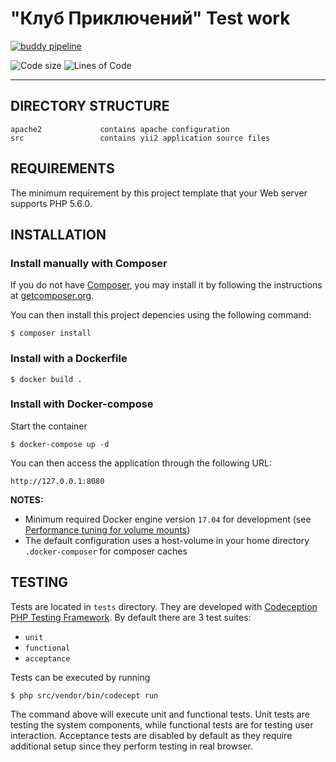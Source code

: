 # "Клуб Приключений" Test work

[![buddy pipeline](https://app.buddy.works/dead4w/club-task/pipelines/pipeline/301757/badge.svg?token=bfcd84c7fa743dec501694b1ab6f97bf4a546bc3b193573ce0ac16661765648f "buddy pipeline")](https://app.buddy.works/dead4w/club-task/pipelines/pipeline/301757)

![Code size](https://img.shields.io/github/languages/code-size/dead4w/club-task.svg)
![Lines of Code](https://tokei.rs/b1/github/dead4w/club-task?category=code)

------------------------

DIRECTORY STRUCTURE
-------------------

    apache2             contains apache configuration
    src                 contains yii2 application source files



REQUIREMENTS
------------

The minimum requirement by this project template that your Web server supports PHP 5.6.0.

INSTALLATION
------------

### Install manually with Composer

If you do not have [Composer](http://getcomposer.org/), you may install it by following the instructions
at [getcomposer.org](http://getcomposer.org/doc/00-intro.md#installation-nix).

You can then install this project depencies using the following command:

~~~shell script
$ composer install
~~~

### Install with a Dockerfile

```shell script
$ docker build .
```


### Install with Docker-compose

Start the container

```shell script
$ docker-compose up -d
```

You can then access the application through the following URL:

    http://127.0.0.1:8080

**NOTES:** 
- Minimum required Docker engine version `17.04` for development (see [Performance tuning for volume mounts](https://docs.docker.com/docker-for-mac/osxfs-caching/))
- The default configuration uses a host-volume in your home directory `.docker-composer` for composer caches


TESTING
-------

Tests are located in `tests` directory. They are developed with [Codeception PHP Testing Framework](http://codeception.com/).
By default there are 3 test suites:

- `unit`
- `functional`
- `acceptance`

Tests can be executed by running

```shell script
$ php src/vendor/bin/codecept run
```

The command above will execute unit and functional tests. Unit tests are testing the system components, while functional
tests are for testing user interaction. Acceptance tests are disabled by default as they require additional setup since
they perform testing in real browser. 
